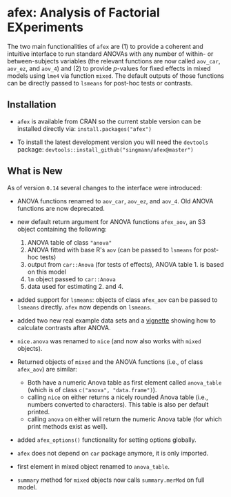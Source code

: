 afex: Analysis of Factorial EXperiments
====

The two main functionalities of `afex` are (1) to provide a coherent and intuitive interface to run standard ANOVAs with any number of within- or between-subjects variables (the relevant functions are now called `aov_car`, `aov_ez`, and `aov_4`) and (2) to provide *p*-values for fixed effects in mixed models using `lme4` via function `mixed`. The default outputs of those functions can be directly passed to `lsmeans` for post-hoc tests or contrasts. 


## Installation

- `afex` is available from CRAN so the current stable version can be installed directly via: 
  `install.packages("afex")`

- To install the latest development version you will need the `devtools` package: 
  `devtools::install_github("singmann/afex@master")`


## What is New

As of version `0.14` several changes to the interface were introduced:

- ANOVA functions renamed to `aov_car`, `aov_ez`, and `aov_4`. Old ANOVA functions are now deprecated.

- new default return argument for ANOVA functions `afex_aov`, an S3 object containing the following:
  1. ANOVA table of class `"anova"`
  2. ANOVA fitted with base R's `aov` (can be passed to `lsmeans` for post-hoc tests)
  3. output from `car::Anova` (for tests of effects), ANOVA table 1. is based on this model
  4. `lm` object passed to `car::Anova`
  5. data used for estimating 2. and 4.
        
-  added support for `lsmeans`: objects of class `afex_aov` can be passed to `lsmeans` directly. `afex` now depends on `lsmeans`.

- added two new real example data sets and a [vignette](http://htmlpreview.github.io/?https://raw.githubusercontent.com/singmann/afex/master/inst/doc/anova_posthoc_singmann_klauer_2011.html) showing how to calculate contrasts after ANOVA.

- `nice.anova` was renamed to `nice` (and now also works with `mixed` objects).

- Returned objects of `mixed` and the ANOVA functions (i.e., of class `afex_aov`) are similar:
  - Both have a numeric Anova table as first element called `anova_table` (which is of class `c("anova", "data.frame")`).
  - calling `nice` on either returns a nicely rounded Anova table (i.e., numbers converted to characters). This table is also per default printed.
  - calling `anova` on either will return the numeric Anova table (for which print methods exist as well).
    
- added `afex_options()` functionality for setting options globally.
    
- `afex` does not depend on `car` package anymore, it is only imported.

- first element in mixed object renamed to `anova_table`.
    
- `summary` method for `mixed` objects now calls `summary.merMod` on full model.
